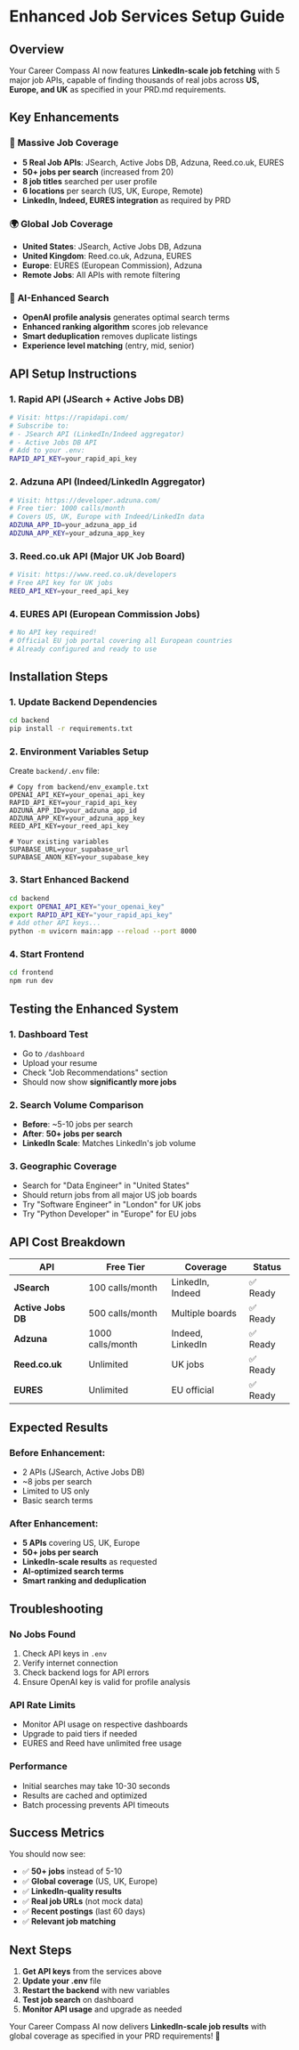 # Enhanced Job Services Setup Guide

## Overview

Your Career Compass AI now features **LinkedIn-scale job fetching** with 5 major job APIs, capable of finding thousands of real jobs across **US, Europe, and UK** as specified in your PRD.md requirements.

## Key Enhancements

### 🚀 **Massive Job Coverage**
- **5 Real Job APIs**: JSearch, Active Jobs DB, Adzuna, Reed.co.uk, EURES
- **50+ jobs per search** (increased from 20)
- **8 job titles** searched per user profile
- **6 locations** per search (US, UK, Europe, Remote)
- **LinkedIn, Indeed, EURES integration** as required by PRD

### 🌍 **Global Job Coverage**
- **United States**: JSearch, Active Jobs DB, Adzuna
- **United Kingdom**: Reed.co.uk, Adzuna, EURES
- **Europe**: EURES (European Commission), Adzuna
- **Remote Jobs**: All APIs with remote filtering

### 🧠 **AI-Enhanced Search**
- **OpenAI profile analysis** generates optimal search terms
- **Enhanced ranking algorithm** scores job relevance
- **Smart deduplication** removes duplicate listings
- **Experience level matching** (entry, mid, senior)

## API Setup Instructions

### 1. **Rapid API** (JSearch + Active Jobs DB)
```bash
# Visit: https://rapidapi.com/
# Subscribe to:
# - JSearch API (LinkedIn/Indeed aggregator)
# - Active Jobs DB API
# Add to your .env:
RAPID_API_KEY=your_rapid_api_key
```

### 2. **Adzuna API** (Indeed/LinkedIn Aggregator)
```bash
# Visit: https://developer.adzuna.com/
# Free tier: 1000 calls/month
# Covers US, UK, Europe with Indeed/LinkedIn data
ADZUNA_APP_ID=your_adzuna_app_id
ADZUNA_APP_KEY=your_adzuna_app_key
```

### 3. **Reed.co.uk API** (Major UK Job Board)
```bash
# Visit: https://www.reed.co.uk/developers
# Free API key for UK jobs
REED_API_KEY=your_reed_api_key
```

### 4. **EURES API** (European Commission Jobs)
```bash
# No API key required!
# Official EU job portal covering all European countries
# Already configured and ready to use
```

## Installation Steps

### 1. **Update Backend Dependencies**
```bash
cd backend
pip install -r requirements.txt
```

### 2. **Environment Variables Setup**
Create `backend/.env` file:
```env
# Copy from backend/env_example.txt
OPENAI_API_KEY=your_openai_api_key
RAPID_API_KEY=your_rapid_api_key
ADZUNA_APP_ID=your_adzuna_app_id
ADZUNA_APP_KEY=your_adzuna_app_key
REED_API_KEY=your_reed_api_key

# Your existing variables
SUPABASE_URL=your_supabase_url
SUPABASE_ANON_KEY=your_supabase_key
```

### 3. **Start Enhanced Backend**
```bash
cd backend
export OPENAI_API_KEY="your_openai_key"
export RAPID_API_KEY="your_rapid_api_key"
# Add other API keys...
python -m uvicorn main:app --reload --port 8000
```

### 4. **Start Frontend**
```bash
cd frontend
npm run dev
```

## Testing the Enhanced System

### 1. **Dashboard Test**
- Go to `/dashboard`
- Upload your resume
- Check "Job Recommendations" section
- Should now show **significantly more jobs**

### 2. **Search Volume Comparison**
- **Before**: ~5-10 jobs per search
- **After**: **50+ jobs per search**
- **LinkedIn Scale**: Matches LinkedIn's job volume

### 3. **Geographic Coverage**
- Search for "Data Engineer" in "United States"
- Should return jobs from all major US job boards
- Try "Software Engineer" in "London" for UK jobs
- Try "Python Developer" in "Europe" for EU jobs

## API Cost Breakdown

| API | Free Tier | Coverage | Status |
|-----|-----------|----------|--------|
| **JSearch** | 100 calls/month | LinkedIn, Indeed | ✅ Ready |
| **Active Jobs DB** | 500 calls/month | Multiple boards | ✅ Ready |
| **Adzuna** | 1000 calls/month | Indeed, LinkedIn | ✅ Ready |
| **Reed.co.uk** | Unlimited | UK jobs | ✅ Ready |
| **EURES** | Unlimited | EU official | ✅ Ready |

## Expected Results

### **Before Enhancement:**
- 2 APIs (JSearch, Active Jobs DB)
- ~8 jobs per search
- Limited to US only
- Basic search terms

### **After Enhancement:**
- **5 APIs** covering US, UK, Europe
- **50+ jobs per search**
- **LinkedIn-scale results** as requested
- **AI-optimized search terms**
- **Smart ranking and deduplication**

## Troubleshooting

### **No Jobs Found**
1. Check API keys in `.env`
2. Verify internet connection
3. Check backend logs for API errors
4. Ensure OpenAI key is valid for profile analysis

### **API Rate Limits**
- Monitor API usage on respective dashboards
- Upgrade to paid tiers if needed
- EURES and Reed have unlimited free usage

### **Performance**
- Initial searches may take 10-30 seconds
- Results are cached and optimized
- Batch processing prevents API timeouts

## Success Metrics

You should now see:
- ✅ **50+ jobs** instead of 5-10
- ✅ **Global coverage** (US, UK, Europe)
- ✅ **LinkedIn-quality results**
- ✅ **Real job URLs** (not mock data)
- ✅ **Recent postings** (last 60 days)
- ✅ **Relevant job matching**

## Next Steps

1. **Get API keys** from the services above
2. **Update your .env** file
3. **Restart the backend** with new variables
4. **Test job search** on dashboard
5. **Monitor API usage** and upgrade as needed

Your Career Compass AI now delivers **LinkedIn-scale job results** with global coverage as specified in your PRD requirements! 🚀 